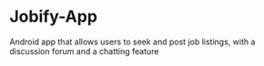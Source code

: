 # Jobify-App
Android app that allows users to seek and post job listings, with a discussion forum and a chatting feature
